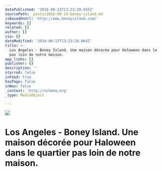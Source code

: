 ```yaml
---
datePublished: '2016-08-22T13:23:20.655Z'
sourcePath: _posts/2016-08-19-boney-island.md
isBasedOnUrl: 'http://www.boneyisland.com/'
keywords: []
related: []
author: []
via: {}
dateModified: '2016-08-22T13:23:20.064Z'
title: >-
  Los Angeles - Boney Island. Une maison décorée pour Haloween dans le quartier
  pas loin de notre maison.
app_links: []
publisher: {}
description: ''
starred: false
inFeed: true
hasPage: false
inNav: false
_context: 'http://schema.org'
_type: MediaObject

---
```

![](https://the-grid-user-content.s3-us-west-2.amazonaws.com/f8b12c5b-f205-4d7c-9265-d55fe7021f71.jpg)

# Los Angeles - Boney Island. Une maison décorée pour Haloween dans le quartier pas loin de notre maison.